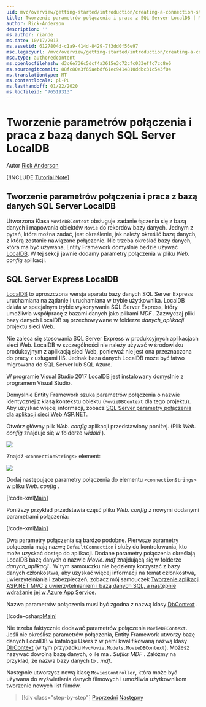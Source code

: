 ```yaml
---
uid: mvc/overview/getting-started/introduction/creating-a-connection-string
title: Tworzenie parametrów połączenia i praca z SQL Server LocalDB | Microsoft Docs
author: Rick-Anderson
description: ''
ms.author: riande
ms.date: 10/17/2013
ms.assetid: 6127804d-c1a9-414d-8429-7f3dd0f56e97
msc.legacyurl: /mvc/overview/getting-started/introduction/creating-a-connection-string
msc.type: authoredcontent
ms.openlocfilehash: d3c6e736c5dcf4a3615e3c72cfc033effc7cc8e6
ms.sourcegitcommit: 88fc80e3f65aebdf61ec9414810ddbc31c543f04
ms.translationtype: MT
ms.contentlocale: pl-PL
ms.lasthandoff: 01/22/2020
ms.locfileid: "76519313"
---
```

# <a name="creating-a-connection-string-and-working-with-sql-server-localdb"></a>Tworzenie parametrów połączenia i praca z bazą danych SQL Server LocalDB

Autor [Rick Anderson]((https://twitter.com/RickAndMSFT))

[!INCLUDE [Tutorial Note](index.md)]

## <a name="creating-a-connection-string-and-working-with-sql-server-localdb"></a>Tworzenie parametrów połączenia i praca z bazą danych SQL Server LocalDB

Utworzona Klasa `MovieDBContext` obsługuje zadanie łączenia się z bazą danych i mapowania obiektów `Movie` do rekordów bazy danych. Jednym z pytań, które można zadać, jest określenie, jak należy określić bazę danych, z którą zostanie nawiązane połączenie. Nie trzeba określać bazy danych, która ma być używana, Entity Framework domyślnie będzie używać [LocalDB](https://docs.microsoft.com/sql/database-engine/configure-windows/sql-server-2016-express-localdb). W tej sekcji jawnie dodamy parametry połączenia w pliku *Web. config* aplikacji.

## <a name="sql-server-express-localdb"></a>SQL Server Express LocalDB

[LocalDB](https://docs.microsoft.com/sql/database-engine/configure-windows/sql-server-2016-express-localdb) to uproszczona wersja aparatu bazy danych SQL Server Express uruchamiana na żądanie i uruchamiana w trybie użytkownika. LocalDB działa w specjalnym trybie wykonywania SQL Server Express, który umożliwia współpracę z bazami danych jako plikami *MDF* . Zazwyczaj pliki bazy danych LocalDB są przechowywane w folderze *danych\_aplikacji* projektu sieci Web.

Nie zaleca się stosowania SQL Server Express w produkcyjnych aplikacjach sieci Web. LocalDB w szczególności nie należy używać w środowisku produkcyjnym z aplikacją sieci Web, ponieważ nie jest ona przeznaczona do pracy z usługami IIS. Jednak baza danych LocalDB może być łatwo migrowana do SQL Server lub SQL Azure.

W programie Visual Studio 2017 LocalDB jest instalowany domyślnie z programem Visual Studio.

Domyślnie Entity Framework szuka parametrów połączenia o nazwie identycznej z klasą kontekstu obiektu (`MovieDBContext` dla tego projektu). Aby uzyskać więcej informacji, zobacz [SQL Server parametry połączenia dla aplikacji sieci Web ASP.NET](https://msdn.microsoft.com/library/jj653752.aspx).

Otwórz główny plik *Web. config* aplikacji przedstawiony poniżej. (Plik *Web. config* znajduje się w folderze *widoki* ).

![](creating-a-connection-string/_static/image1.png)

Znajdź `<connectionStrings>` element:

![](creating-a-connection-string/_static/image2.png)

Dodaj następujące parametry połączenia do elementu `<connectionStrings>` w pliku *Web. config* .

[!code-xml[Main](creating-a-connection-string/samples/sample1.xml)]

Poniższy przykład przedstawia część pliku *Web. config* z nowymi dodanymi parametrami połączenia:

[!code-xml[Main](creating-a-connection-string/samples/sample2.xml)]

Dwa parametry połączenia są bardzo podobne. Pierwsze parametry połączenia mają nazwę `DefaultConnection` i służy do kontrolowania, kto może uzyskać dostęp do aplikacji. Dodane parametry połączenia określają LocalDB bazę danych o nazwie *Movie. mdf* znajdującą się w folderze *danych\_aplikacji* . W tym samouczku nie będziemy korzystać z bazy danych członkostwa, aby uzyskać więcej informacji na temat członkostwa, uwierzytelniania i zabezpieczeń, zobacz mój samouczek [Tworzenie aplikacji ASP.NET MVC z uwierzytelnianiem i bazą danych SQL, a następnie wdrażanie jej w Azure App Service](https://docs.microsoft.com/aspnet/core/security/authorization/secure-data).

Nazwa parametrów połączenia musi być zgodna z nazwą klasy [DbContext](https://msdn.microsoft.com/library/system.data.entity.dbcontext(v=vs.103).aspx) .

[!code-csharp[Main](creating-a-connection-string/samples/sample3.cs?highlight=15)]

Nie trzeba faktycznie dodawać parametrów połączenia `MovieDBContext`. Jeśli nie określisz parametrów połączenia, Entity Framework utworzy bazę danych LocalDB w katalogu Users z w pełni kwalifikowaną nazwą klasy [DbContext](https://msdn.microsoft.com/library/system.data.entity.dbcontext(v=vs.103).aspx) (w tym przypadku `MvcMovie.Models.MovieDBContext`). Możesz nazywać dowolną bazę danych, o ile ma *. Sufiks MDF* . Załóżmy na przykład, że nazwa bazy danych to *. mdf*.

Następnie utworzysz nową klasę `MoviesController`, która może być używana do wyświetlania danych filmowych i umożliwia użytkownikom tworzenie nowych list filmów.

> [!div class="step-by-step"]
> [Poprzedni](adding-a-model.md)
> [Następny](accessing-your-models-data-from-a-controller.md)
